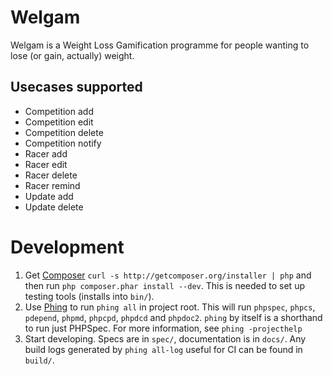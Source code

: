 # Welgam

Welgam is a Weight Loss Gamification programme for people wanting to lose (or
gain, actually) weight.

## Usecases supported

 * Competition add
 * Competition edit
 * Competition delete
 * Competition notify
 * Racer add
 * Racer edit
 * Racer delete
 * Racer remind
 * Update add
 * Update delete

# Development

1. Get [Composer](http://getcomposer.org) `curl -s
   http://getcomposer.org/installer | php` and then run `php composer.phar
   install --dev`. This is needed to set up testing tools (installs into
   `bin/`).
2. Use [Phing](http://www.phing.info/) to run `phing all` in project root. This
   will run `phpspec`, `phpcs`, `pdepend`, `phpmd`, `phpcpd`, `phpdcd`
   and `phpdoc2`. `phing` by itself is a shorthand to run just PHPSpec. For more
   information, see `phing -projecthelp`
3. Start developing. Specs are in `spec/`, documentation is in `docs/`. Any
   build logs generated by `phing all-log` useful for CI can be found in
   `build/`.
